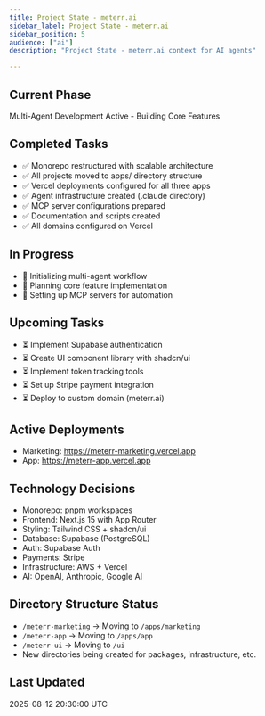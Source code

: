 ```yaml
---
title: Project State - meterr.ai
sidebar_label: Project State - meterr.ai
sidebar_position: 5
audience: ["ai"]
description: "Project State - meterr.ai context for AI agents"

---
```


## Current Phase
Multi-Agent Development Active - Building Core Features

## Completed Tasks
- ✅ Monorepo restructured with scalable architecture
- ✅ All projects moved to apps/ directory structure
- ✅ Vercel deployments configured for all three apps
- ✅ Agent infrastructure created (.claude directory)
- ✅ MCP server configurations prepared
- ✅ Documentation and scripts created
- ✅ All domains configured on Vercel

## In Progress
- 🔄 Initializing multi-agent workflow
- 🔄 Planning core feature implementation
- 🔄 Setting up MCP servers for automation

## Upcoming Tasks
- ⏳ Implement Supabase authentication
- ⏳ Create UI component library with shadcn/ui
- ⏳ Implement token tracking tools
- ⏳ Set up Stripe payment integration
- ⏳ Deploy to custom domain (meterr.ai)

## Active Deployments
- Marketing: https://meterr-marketing.vercel.app
- App: https://meterr-app.vercel.app

## Technology Decisions
- Monorepo: pnpm workspaces
- Frontend: Next.js 15 with App Router
- Styling: Tailwind CSS + shadcn/ui
- Database: Supabase (PostgreSQL)
- Auth: Supabase Auth
- Payments: Stripe
- Infrastructure: AWS + Vercel
- AI: OpenAI, Anthropic, Google AI

## Directory Structure Status
- `/meterr-marketing` → Moving to `/apps/marketing`
- `/meterr-app` → Moving to `/apps/app`
- `/meterr-ui` → Moving to `/ui`
- New directories being created for packages, infrastructure, etc.

## Last Updated
2025-08-12 20:30:00 UTC